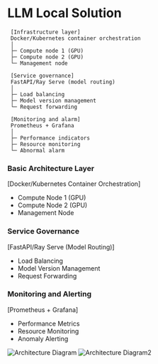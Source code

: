 **LLM Local Solution**
=======================
  
     [Infrastructure layer]
     Docker/Kubernetes container orchestration
     │
     ├─ Compute node 1 (GPU)
     ├─ Compute node 2 (GPU)
     └─ Management node
     
     [Service governance]
     FastAPI/Ray Serve (model routing)
     │
     ├─ Load balancing
     ├─ Model version management
     └─ Request forwarding
     
     [Monitoring and alarm]
     Prometheus + Grafana
     │
     ├─ Performance indicators
     ├─ Resource monitoring
     └─ Abnormal alarm
  
### Basic Architecture Layer

[Docker/Kubernetes Container Orchestration]

* Compute Node 1 (GPU)
* Compute Node 2 (GPU)
* Management Node

### Service Governance

[FastAPI/Ray Serve (Model Routing)]

* Load Balancing
* Model Version Management
* Request Forwarding

### Monitoring and Alerting

[Prometheus + Grafana]

* Performance Metrics
* Resource Monitoring
* Anomaly Alerting


![Architecture Diagram](https://i.ytimg.com/vi/NjkAMVFv8m8/maxresdefault.jpg)
![Architecture Diagram2](https://media.licdn.com/dms/image/v2/D4E22AQHmKfoyBp4eGw/feedshare-shrink_2048_1536/feedshare-shrink_2048_1536/0/1703756802069?e=1735171200&v=beta&t=b4oG1xW0iKF9EFMEQBRImVp-Rbc0K8-nClBJgzCbprk) 
